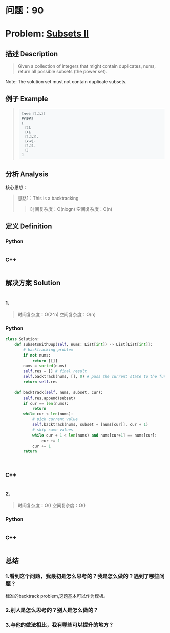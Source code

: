 
# 问题：90
# Problem: [Subsets II](https://leetcode.com/problems/subsets-ii/)

## 描述 Description
> Given a collection of integers that might contain duplicates, nums, return all possible subsets (the power set).

Note: The solution set must not contain duplicate subsets.


## 例子 Example

> ![example1](../img/90.png)


## 分析 Analysis

核心思想：
> 思路1：This is a backtracking
>> 时间复杂度：O(nlogn)
>> 空间复杂度：O(n)


## 定义 Definition

### Python


```python


```

### C++

```c++

```


## 解决方案 Solution
```

```
### 1.

> 时间复杂度：O(2^n)
> 空间复杂度：O(n)

### Python


```python
class Solution:
    def subsetsWithDup(self, nums: List[int]) -> List[List[int]]:
        # backtracking problem
        if not nums:
            return [[]]
        nums = sorted(nums)
        self.res = [] # final result
        self.backtrack(nums, [], 0) # pass the current state to the function
        return self.res
    
    def backtrack(self, nums, subset, cur):
        self.res.append(subset)
        if cur == len(nums):
            return
        while cur < len(nums):
            # pick current value
            self.backtrack(nums, subset + [nums[cur]], cur + 1)
            # skip same values
            while cur + 1 < len(nums) and nums[cur+1] == nums[cur]:
                cur += 1
            cur += 1
        return
                     
        
```

### C++

```c++

```


### 2.

> 时间复杂度：O()
> 空间复杂度：O()

### Python


```python

```

### C++

```c++

```



## 总结

### 1.看到这个问题，我最初是怎么思考的？我是怎么做的？遇到了哪些问题？

标准的backtrack problem,这题基本可以作为模板。

### 2.别人是怎么思考的？别人是怎么做的？


### 3.与他的做法相比，我有哪些可以提升的地方？



```python

```
